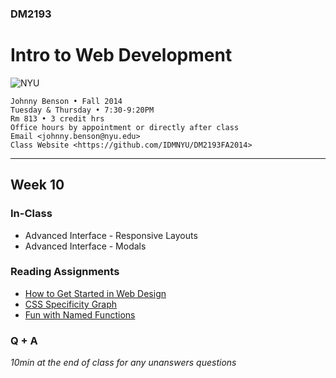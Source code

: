 ### DM2193

# Intro to Web Development

![NYU](http://j-hnnybens-n.com/capture/imami.png)

    Johnny Benson • Fall 2014
    Tuesday & Thursday • 7:30-9:20PM
    Rm 813 • 3 credit hrs
    Office hours by appointment or directly after class
    Email <johnny.benson@nyu.edu>
    Class Website <https://github.com/IDMNYU/DM2193FA2014>

---

## Week 10

### In-Class
* Advanced Interface - Responsive Layouts 
* Advanced Interface - Modals

### Reading Assignments
* [How to Get Started in Web Design](http://css-tricks.com/get-started-web-design)
* [CSS Specificity Graph](http://csswizardry.com/2014/10/the-specificity-graph)
* [Fun with Named Functions](http://raganwald.com/2014/10/24/fun-with-named-functions.html)

### Q + A
*10min at the end of class for any unanswers questions*
